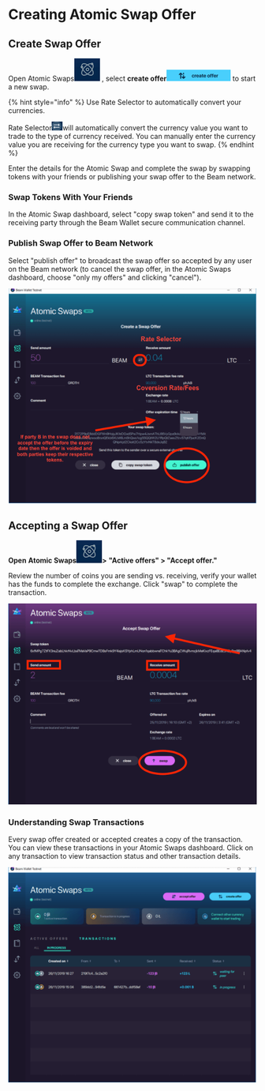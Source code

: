# Creating Atomic Swap Offer

## Create Swap Offer

Open Atomic Swaps<img src=".gitbook/assets/Screen Shot 2021-07-03 at 5.08.03 PM.png" alt="" data-size="line"> , select **create offer**<img src=".gitbook/assets/Screen Shot 2021-07-27 at 6.39.33 PM.png" alt="" data-size="line"> to start a new swap. 

{% hint style="info" %}
Use Rate Selector to automatically convert your currencies.

Rate Selector<img src=".gitbook/assets/Screen Shot 2021-07-27 at 6.39.50 PM.png" alt="" data-size="line">will automatically convert the currency value you want to trade to the type of currency received. You can manually enter the currency value you are receiving for the currency type you want to swap.
{% endhint %}

Enter the details for the Atomic Swap and complete the swap by swapping tokens with your friends or publishing your swap offer to the Beam network.

### Swap Tokens With Your Friends

In the Atomic Swap dashboard, select "copy swap token" and send it to the receiving party through the Beam Wallet secure communication channel.

### Publish Swap Offer to Beam Network

Select "publish offer" to broadcast the swap offer so accepted by any user on the Beam network (to cancel the swap offer, in the Atomic Swaps dashboard, choose "only my offers" and clicking "cancel").

![](<.gitbook/assets/Screen Shot 2021-05-15 at 3.14.51 PM.png>)

## Accepting a Swap Offer

**Open** **Atomic Swaps**<img src=".gitbook/assets/Screen Shot 2021-07-03 at 5.08.03 PM.png" alt="" data-size="line">**>** **"Active offers" > "Accept offer."**

Review the number of coins you are sending vs. receiving, verify your wallet has the funds to complete the exchange. Click "swap" to complete the transaction.

![](<.gitbook/assets/Screen Shot 2021-05-15 at 4.02.45 PM.png>)

### Understanding Swap Transactions

Every swap offer created or accepted creates a copy of the transaction. You can view these transactions in your Atomic Swaps dashboard. Click on any transaction to view transaction status and other transaction details.

![](<.gitbook/assets/Screen Shot 2021-05-18 at 6.04.07 PM.png>)


